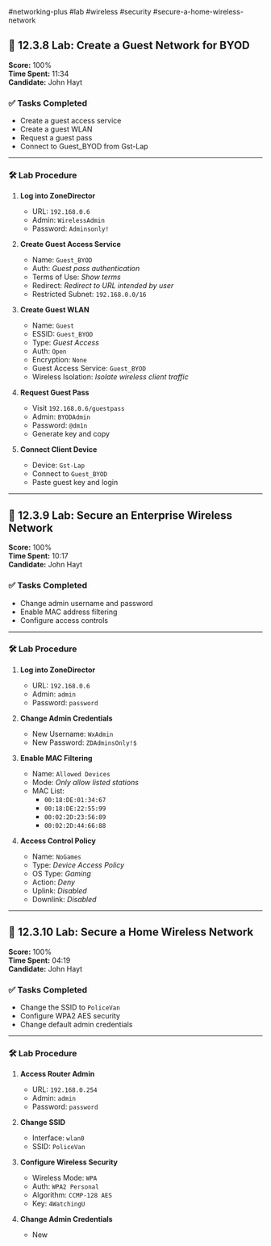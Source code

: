 #networking-plus #lab #wireless #security #secure-a-home-wireless-network

## 🧪 12.3.8 Lab: Create a Guest Network for BYOD

**Score:** 100%  
**Time Spent:** 11:34  
**Candidate:** John Hayt

### ✅ Tasks Completed
- Create a guest access service
- Create a guest WLAN
- Request a guest pass
- Connect to Guest_BYOD from Gst-Lap

---

### 🛠️ Lab Procedure

1. **Log into ZoneDirector**
   - URL: `192.168.0.6`
   - Admin: `WirelessAdmin`
   - Password: `Adminsonly!`

2. **Create Guest Access Service**
   - Name: `Guest_BYOD`
   - Auth: *Guest pass authentication*
   - Terms of Use: *Show terms*
   - Redirect: *Redirect to URL intended by user*
   - Restricted Subnet: `192.168.0.0/16`

3. **Create Guest WLAN**
   - Name: `Guest`
   - ESSID: `Guest_BYOD`
   - Type: *Guest Access*
   - Auth: `Open`
   - Encryption: `None`
   - Guest Access Service: `Guest_BYOD`
   - Wireless Isolation: *Isolate wireless client traffic*

4. **Request Guest Pass**
   - Visit `192.168.0.6/guestpass`
   - Admin: `BYODAdmin`
   - Password: `@dm1n`
   - Generate key and copy

5. **Connect Client Device**
   - Device: `Gst-Lap`
   - Connect to `Guest_BYOD`
   - Paste guest key and login

---

## 🧪 12.3.9 Lab: Secure an Enterprise Wireless Network

**Score:** 100%  
**Time Spent:** 10:17  
**Candidate:** John Hayt

### ✅ Tasks Completed
- Change admin username and password
- Enable MAC address filtering
- Configure access controls

---

### 🛠️ Lab Procedure

1. **Log into ZoneDirector**
   - URL: `192.168.0.6`
   - Admin: `admin`
   - Password: `password`

2. **Change Admin Credentials**
   - New Username: `WxAdmin`
   - New Password: `ZDAdminsOnly!$`

3. **Enable MAC Filtering**
   - Name: `Allowed Devices`
   - Mode: *Only allow listed stations*
   - MAC List:
     - `00:18:DE:01:34:67`
     - `00:18:DE:22:55:99`
     - `00:02:2D:23:56:89`
     - `00:02:2D:44:66:88`

4. **Access Control Policy**
   - Name: `NoGames`
   - Type: *Device Access Policy*
   - OS Type: *Gaming*
   - Action: *Deny*
   - Uplink: *Disabled*
   - Downlink: *Disabled*

---

## 🧪 12.3.10 Lab: Secure a Home Wireless Network

**Score:** 100%  
**Time Spent:** 04:19  
**Candidate:** John Hayt

### ✅ Tasks Completed
- Change the SSID to `PoliceVan`
- Configure WPA2 AES security
- Change default admin credentials

---

### 🛠️ Lab Procedure

1. **Access Router Admin**
   - URL: `192.168.0.254`
   - Admin: `admin`
   - Password: `password`

2. **Change SSID**
   - Interface: `wlan0`
   - SSID: `PoliceVan`

3. **Configure Wireless Security**
   - Wireless Mode: `WPA`
   - Auth: `WPA2 Personal`
   - Algorithm: `CCMP-128 AES`
   - Key: `4WatchingU`

4. **Change Admin Credentials**
   - New
